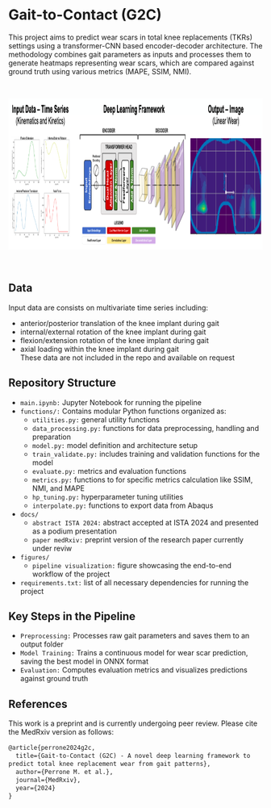 # Gait-to-Contact (G2C)

This project aims to predict wear scars in total knee replacements (TKRs) settings using a transformer-CNN based encoder-decoder architecture. The methodology combines gait parameters as inputs and processes them to generate heatmaps representing wear scars, which are compared against ground truth using various metrics (MAPE, SSIM, NMI).


<br>

<p align="center">
  <img src="figures/pipeline.png" width="1100" height="300">
</p>

<br>



## Data
Input data are consists on multivariate time series including:
* anterior/posterior translation of the knee implant during gait 
* internal/external rotation of the knee implant during gait
* flexion/extension rotation of the knee implant during gait
* axial loading within the knee implant during gait <br>
These data are not included in the repo and available on request

## Repository Structure
* ```main.ipynb:``` Jupyter Notebook for running the pipeline
* ```functions/:``` Contains modular Python functions organized as:
    * ```utilities.py:``` general utility functions
    * ```data_processing.py:``` functions for data preprocessing, handling and preparation
    * ```model.py:``` model definition and architecture setup
    * ```train_validate.py:``` includes training and validation functions for the model
    * ```evaluate.py:``` metrics and evaluation functions
    * ```metrics.py:``` functions to for specific metrics calculation like SSIM, NMI, and MAPE
    * ```hp_tuning.py:``` hyperparameter tuning utilities
    * ```interpolate.py:``` functions to export data from Abaqus 
* ```docs/```
    * ```abstract ISTA 2024:``` abstract accepted at ISTA 2024 and presented as a podium presentation
    * ```paper medRxiv:``` preprint version of the research paper currently under reviw
* ```figures/```
    * ```pipeline visualization:``` figure showcasing the end-to-end workflow of the project
* ```requirements.txt:``` list of all necessary dependencies for running the project


## Key Steps in the Pipeline
* ```Preprocessing:``` Processes raw gait parameters and saves them to an output folder
* ```Model Training:``` Trains a continuous model for wear scar prediction, saving the best model in ONNX format
* ```Evaluation:``` Computes evaluation metrics and visualizes predictions against ground truth



  

## References
This work is a preprint and is currently undergoing peer review. Please cite the MedRxiv version as follows:

```
@article{perrone2024g2c,
  title={Gait-to-Contact (G2C) - A novel deep learning framework to predict total knee replacement wear from gait patterns},
  author={Perrone M. et al.},
  journal={MedRxiv},
  year={2024}
}
```
